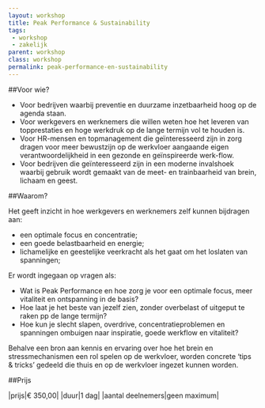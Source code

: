 ```yaml
---
layout: workshop
title: Peak Performance & Sustainability
tags:
 - workshop
 - zakelijk
parent: workshop
class: workshop
permalink: peak-performance-en-sustainability
---
```

##Voor wie? 

* Voor bedrijven waarbij preventie en duurzame inzetbaarheid hoog op de agenda staan. 
* Voor werkgevers en werknemers die willen weten hoe het leveren van topprestaties en hoge werkdruk op de lange termijn vol te houden is. 
* Voor HR-mensen en topmanagement die geïnteresseerd zijn in zorg dragen voor meer bewustzijn op de werkvloer aangaande eigen verantwoordelijkheid in een gezonde en geïnspireerde werk-flow. 
* Voor bedrijven die geïnteresseerd zijn in een moderne invalshoek waarbij gebruik wordt gemaakt van de meet- en trainbaarheid van brein, lichaam en geest. 

##Waarom?

Het geeft inzicht in hoe werkgevers en werknemers zelf kunnen bijdragen aan:
* een optimale focus en concentratie;
* een goede belastbaarheid en energie;
* lichamelijke en geestelijke veerkracht als het gaat om het loslaten van spanningen;

Er wordt ingegaan op vragen als:

* Wat is Peak Performance en hoe zorg je voor een optimale focus, meer vitaliteit en ontspanning in de basis?
* Hoe laat je het beste van jezelf zien, zonder overbelast of uitgeput te raken pp de lange termijn? 
* Hoe kun je slecht slapen, overdrive, concentratieproblemen en spanningen ombuigen naar inspiratie, goede werkflow en vitaliteit? 

Behalve een bron aan kennis en ervaring over hoe het brein en stressmechanismen een rol spelen op de werkvloer, worden concrete ‘tips & tricks’ gedeeld die thuis en op de werkvloer ingezet kunnen worden. 

##Prijs

|prijs|€ 350,00|
|duur|1 dag|
|aantal deelnemers|geen maximum|